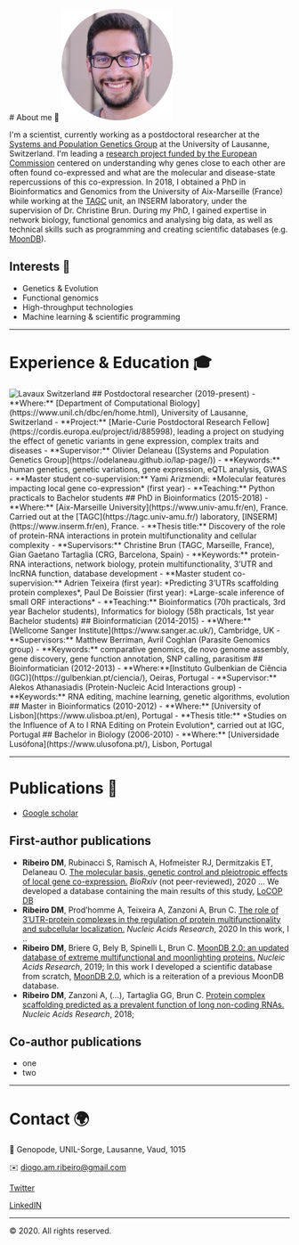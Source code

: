 <head>
<link rel="icon" href="favicon.ico" type="image/x-icon" />
</head>

<p></p>
# About me 👋
<img alt="Diogo Ribeiro" src="images/photo.png" width="200" height="200" class="center">

I'm a scientist, currently working as a postdoctoral researcher at the [Systems and Population Genetics Group](https://odelaneau.github.io/lap-page/) at the University of Lausanne, Switzerland.
I'm leading a [research project funded by the European Commission](https://cordis.europa.eu/project/id/885998/) centered on understanding why genes close to each other are often found co-expressed and what are the molecular and disease-state repercussions of this co-expression.
In 2018, I obtained a PhD in Bioinformatics and Genomics from the University of Aix-Marseille (France) while working at the [TAGC](https://tagc.univ-amu.fr/) unit, an INSERM laboratory, under the supervision of Dr. Christine Brun. During my PhD, I gained expertise in network biology, functional genomics and analysing big data, as well as technical skills such as programming and creating scientific databases (e.g. [MoonDB](http://moondb.hb.univ-amu.fr/)).

## Interests 💭
- Genetics & Evolution
- Functional genomics
- High-throughput technologies 
- Machine learning & scientific programming

***

# Experience & Education 🎓
<img alt="Lavaux Switzerland" src="images/IMG_2993.JPG" width="700" height="200">
## Postdoctoral researcher (2019-present)
- **Where:** [Department of Computational Biology](https://www.unil.ch/dbc/en/home.html), University of Lausanne, Switzerland
- **Project:** [Marie-Curie Postdoctoral Research Fellow](https://cordis.europa.eu/project/id/885998), leading a project on studying the effect of genetic variants in gene expression, complex traits and diseases
- **Supervisor:** Olivier Delaneau ([Systems and Population Genetics Group](https://odelaneau.github.io/lap-page/))
- **Keywords:** human genetics, genetic variations, gene expression, eQTL analysis, GWAS
- **Master student co-supervision:** Yami Arizmendi: *Molecular features impacting local gene co-expression* (first year)
- **Teaching:** Python practicals to Bachelor students
## PhD in Bioinformatics (2015-2018)
- **Where:** [Aix-Marseille University](https://www.univ-amu.fr/en), France. Carried out at the [TAGC](https://tagc.univ-amu.fr/) laboratory, [INSERM](https://www.inserm.fr/en), France.
- **Thesis title:** Discovery of the role of protein-RNA interactions in protein multifunctionality and cellular complexity
- **Supervisors:** Christine Brun (TAGC, Marseille, France), Gian Gaetano Tartaglia (CRG, Barcelona, Spain)
- **Keywords:** protein-RNA interactions, network biology, protein multifunctionality, 3’UTR and lncRNA function, database development
- **Master student co-supervision:** Adrien Teixeira (first year): *Predicting 3’UTRs scaffolding protein complexes*, Paul De Boissier (first year): *Large-scale inference of small ORF interactions* 
- **Teaching:** Bioinformatics (70h practicals, 3rd year Bachelor students), Informatics for biology (58h practicals, 1st year Bachelor students)
## Bioinformatician (2014-2015)
- **Where:** [Wellcome Sanger Institute](https://www.sanger.ac.uk/), Cambridge, UK
- **Supervisors:** Matthew Berriman, Avril Coghlan (Parasite Genomics group)
- **Keywords:** comparative genomics, de novo genome assembly, gene discovery, gene function annotation, SNP calling, parasitism
## Bioinformatician (2012-2013)
- **Where:**[Instituto Gulbenkian de Ciência (IGC)](https://gulbenkian.pt/ciencia/), Oeiras, Portugal
- **Supervisor:** Alekos Athanasiadis (Protein-Nucleic Acid Interactions group)
- **Keywords:** RNA editing, machine learning, genetic algorithms, evolution
## Master in Bioinformatics (2010-2012)
- **Where:** [University of Lisbon](https://www.ulisboa.pt/en), Portugal
- **Thesis title:** *Studies on the Influence of A to I RNA Editing on Protein Evolution*, carried out at IGC, Portugal
## Bachelor in Biology (2006-2010)
- **Where:** [Universidade Lusófona](https://www.ulusofona.pt/), Lisbon, Portugal

***
# Publications 📜
- [Google scholar](https://scholar.google.fr/citations?user=RQef1JgAAAAJ&hl=en&oi=sra)
## First-author publications
- **Ribeiro DM**, Rubinacci S, Ramisch A, Hofmeister RJ, Dermitzakis ET, Delaneau O. [The molecular basis, genetic control and pleiotropic effects of local gene co-expression.](https://www.biorxiv.org/content/10.1101/2020.12.11.421396v1) *BioRxiv* (not peer-reviewed), 2020
... We developed a database containing the main results of this study, [LoCOP DB](https://glcoex.unil.ch/)
- **Ribeiro DM**, Prod’homme A, Teixeira A, Zanzoni A, Brun C. [The role of 3′UTR-protein complexes in the regulation of protein multifunctionality and subcellular localization.](https://academic.oup.com/nar/advance-article/doi/10.1093/nar/gkaa462/5850311?searchresult=1) *Nucleic Acids Research*, 2020
In this work, I ..
- **Ribeiro DM**, Briere G, Bely B, Spinelli L, Brun C. [MoonDB 2.0: an updated database of extreme multifunctional and moonlighting proteins.](https://academic.oup.com/nar/article/47/D1/D398/5146199) *Nucleic Acids Research*, 2019;
In this work I developed a scientific database from scratch, [MoonDB 2.0](http://moondb.hb.univ-amu.fr/), which is a reiteration of a previous MoonDB database.
- **Ribeiro DM**, Zanzoni A, (...), Tartaglia GG, Brun C. [Protein complex scaffolding predicted as a prevalent function of long non-coding RNAs.](https://academic.oup.com/nar/article/46/2/917/4641912) *Nucleic Acids Research*, 2018;

## Co-author publications
- one
- two

***
# Contact 🌍

🏢 Genopode, UNIL-Sorge, Lausanne, Vaud, 1015

✉️ <diogo.am.ribeiro@gmail.com>

[Twitter](https://twitter.com/Diogo_M_Ribeiro)

[LinkedIN](https://www.linkedin.com/in/diogo-ribeiro-783b4526/)	

***
<div class="container">
  <footer class="site-footer">  
  <p class="powered-by">© 2020. All rights reserved.</p>
  </footer>
</div>
